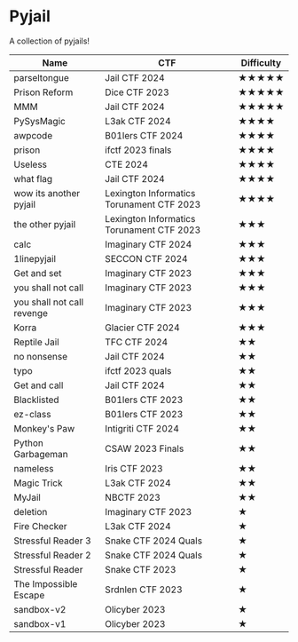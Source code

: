 # Pyjail
A collection of pyjails!



| Name | CTF | Difficulty |
| -------- | -------- | -------- |
| parseltongue     | Jail CTF 2024     | ★★★★★     |
| Prison Reform     | Dice CTF 2023     | ★★★★★     |
| MMM     | Jail CTF 2024     | ★★★★★     |
| PySysMagic     | L3ak CTF 2024     | ★★★★     |
| awpcode     | B01lers CTF 2024     | ★★★★     |
| prison     | ifctf 2023 finals     | ★★★★     |
| Useless     | CTE 2024     | ★★★★     |
| what flag     | Jail CTF 2024     | ★★★★     |
| wow its another pyjail     | Lexington Informatics Torunament CTF 2023     | ★★★★     |
| the other pyjail     | Lexington Informatics Torunament CTF 2023     | ★★★   |
| calc     | Imaginary CTF 2024     | ★★★     |
| 1linepyjail     |   SECCON CTF 2024   | ★★★     |
| Get and set     | Imaginary CTF 2023     | ★★★     |
| you shall not call     | Imaginary CTF 2023     | ★★★     |
| you shall not call revenge     | Imaginary CTF 2023     | ★★★     |
| Korra     | Glacier CTF 2024     | ★★★     |
| Reptile Jail     | TFC CTF 2024     | ★★     |
| no nonsense     | Jail CTF 2024     | ★★     |
| typo     | ifctf 2023 quals     | ★★     |
| Get and call     | Jail CTF 2024     | ★★     |
| Blacklisted     | B01lers CTF 2023     | ★★     |
| ez-class     | B01lers CTF 2023     | ★★     |
| Monkey's Paw     | Intigriti CTF 2024     | ★★     |
| Python Garbageman     | CSAW 2023 Finals     | ★★     |
| nameless     | Iris CTF 2023     | ★★     |
| Magic Trick     | L3ak CTF 2024     | ★★     |
| MyJail     | NBCTF 2023      | ★★     |
| deletion     | Imaginary CTF 2023     | ★     |
| Fire Checker     | L3ak CTF 2024     | ★    |
| Stressful Reader 3     | Snake CTF 2024 Quals      | ★     |
| Stressful Reader 2     | Snake CTF 2024 Quals      | ★     |
| Stressful Reader     | Snake CTF 2023      | ★     |
| The Impossible Escape     | Srdnlen CTF 2023      | ★     |
| sandbox-v2     | Olicyber 2023      | ★     |
| sandbox-v1     | Olicyber 2023      | ★     |
